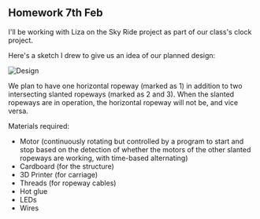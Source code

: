 ## Homework 7th Feb

I'll be working with Liza on the Sky Ride project as part of our class's clock project.

Here's a sketch I drew to give us an idea of our planned design:

![Design](https://github.com/rs7358/MachineLab/blob/main/pictures/penup_20240206_012837.jpg)

We plan to have one horizontal ropeway (marked as 1) in addition to two intersecting slanted ropeways (marked as 2 and 3). When the slanted ropeways are in operation, the horizontal ropeway will not be, and vice versa.

Materials required:
- Motor (continuously rotating but controlled by a program to start and stop based on the detection of whether the motors of the other slanted ropeways are working, with time-based alternating)
- Cardboard (for the structure)
- 3D Printer (for carriage)
- Threads (for ropeway cables)
- Hot glue
- LEDs
- Wires
